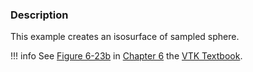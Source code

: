 ### Description

This example creates an isosurface of sampled sphere.

!!! info
    See [Figure 6-23b](/VTKBook/06Chapter6/#Figure%206-23b) in [Chapter 6](/VTKBook/06Chapter6) the [VTK Textbook](/VTKBook/01Chapter1).
